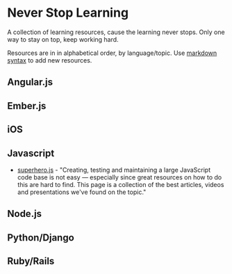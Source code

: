 # Never Stop Learning

A collection of learning resources, cause the learning never stops. Only one way to stay on top, keep working hard.

Resources are in in alphabetical order, by language/topic. Use [markdown syntax](http://daringfireball.net/projects/markdown/syntax "Markdown Syntax Reference") to add new resources.

## Angular.js

## Ember.js

## iOS

## Javascript

- [superhero.js](http://superherojs.com/ "A collection of JS resources.") - "Creating, testing and maintaining a large JavaScript code base is not easy — especially since great resources on how to do this are hard to find. This page is a collection of the best articles, videos and presentations we've found on the topic."

## Node.js

## Python/Django

## Ruby/Rails



